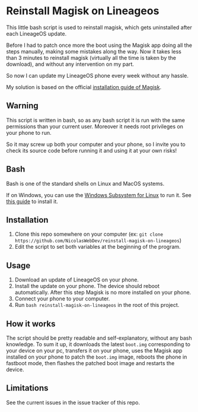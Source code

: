 # Reinstall Magisk on Lineageos

This little bash script is used to reinstall magisk, which gets uninstalled after each LineageOS update.

Before I had to patch once more the boot using the Magisk app doing all the steps manually, making some mistakes along the way. Now it takes less than 3 minutes to reinstall magisk (virtually all the time is taken by the download), and without any intervention on my part.

So now I can update my LineageOS phone every week without any hassle.

My solution is based on the official [installation guide of Magisk](https://topjohnwu.github.io/Magisk/install.html).

## Warning

This script is written in bash, so as any bash script it is run with the same permissions than your current user.
Moreover it needs root privileges on your phone to run.

So it may screw up both your computer and your phone, so I invite you to check its source code before running it and using it at your own risks!

## Bash

Bash is one of the standard shells on Linux and MacOS systems.

If on Windows, you can use the [Windows Subsystem for Linux](https://en.wikipedia.org/wiki/Windows_Subsystem_for_Linux) to run it. See [this guide](https://docs.microsoft.com/en-us/windows/wsl/install) to install it.

## Installation

1. Clone this repo somewhere on your computer (ex: `git clone https://github.com/NicolasWebDev/reinstall-magisk-on-lineageos`)
2. Edit the script to set both variables at the beginning of the program.

## Usage

1. Download an update of LineageOS on your phone.
2. Install the update on your phone. The device should reboot automatically. After this step Magisk is no more installed on your phone.
4. Connect your phone to your computer.
5. Run `bash reinstall-magisk-on-lineageos` in the root of this project.

## How it works

The script should be pretty readable and self-explanatory, without any bash knowledge.
To sum it up, it downloads the latest `boot.img` corresponding to your device on your pc, transfers it on your phone, uses the Magisk app installed on your phone to patch the `boot.img` image, reboots the phone in fastboot mode, then flashes the patched boot image and restarts the device.

## Limitations

See the current issues in the issue tracker of this repo.
